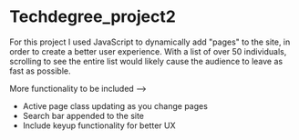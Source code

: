 # Techdegree_project2

For this project I used JavaScript to dynamically add "pages" to the site, in order to create a better user experience. 
With a list of over 50 individuals, scrolling to see the entire list would likely cause the audience to leave as fast 
as possible. 

More functionality to be included --> 
- Active page class updating as you change pages
- Search bar appended to the site
- Include keyup functionality for better UX
